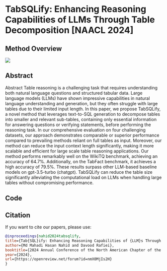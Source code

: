 # TabSQLify: Enhancing Reasoning Capabilities of LLMs Through Table Decomposition [NAACL 2024]

## Method Overview 

<image src="/method.jpg"/>

## Abstract 

Abstract Table reasoning is a challenging task that requires understanding both natural language questions and structured tabular data. Large language models (LLMs) have shown impressive capabilities in natural language understanding and generation, but they often struggle with large tables due to their limited input length. In this paper, we propose TabSQLify, a novel method that leverages text-to-SQL generation to decompose tables into smaller and relevant sub-tables, containing only essential information for answering questions or verifying statements, before performing the reasoning task. In our comprehensive evaluation on four challenging datasets, our approach demonstrates comparable or superior performance compared to prevailing methods reliant on full tables as input. Moreover, our method can reduce the input context length significantly, making it more scalable and efficient for large scale table reasoning applications. Our method performs remarkably well on the WikiTQ benchmark, achieving an accuracy of 64.7%. Additionally, on the TabFact benchmark, it achieves a high accuracy of 79.5%. These results surpass other LLM-based baseline models on gpt-3.5-turbo (chatgpt). TabSQLify can reduce the table size significantly alleviating the computational load on LLMs when handling large tables without compromising performance.


## Code 



## Citation

If you want to cite our papers, please use:

```bibtex
@inproceedings{nahid2024tabsqlify,
title={Tab{SQL}ify: Enhancing Reasoning Capabilities of {LLM}s Through Table Decomposition},
author={Md Mahadi Hasan Nahid and Davood Rafiei},
booktitle={2024 Annual Conference of the North American Chapter of the Association for Computational Linguistics},
year={2024},
url={https://openreview.net/forum?id=nmX0MjIs2H}
}
```
